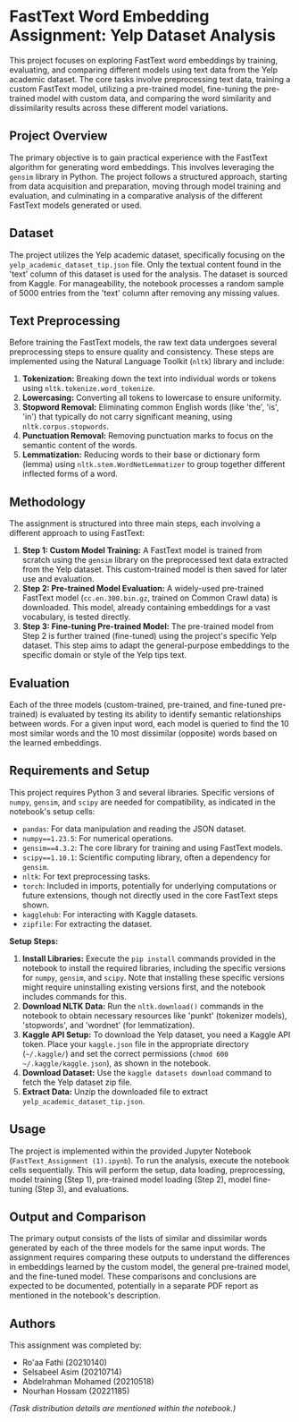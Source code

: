 # FastText Word Embedding Assignment: Yelp Dataset Analysis

This project focuses on exploring FastText word embeddings by training, evaluating, and comparing different models using text data from the Yelp academic dataset. The core tasks involve preprocessing text data, training a custom FastText model, utilizing a pre-trained model, fine-tuning the pre-trained model with custom data, and comparing the word similarity and dissimilarity results across these different model variations.

## Project Overview

The primary objective is to gain practical experience with the FastText algorithm for generating word embeddings. This involves leveraging the `gensim` library in Python. The project follows a structured approach, starting from data acquisition and preparation, moving through model training and evaluation, and culminating in a comparative analysis of the different FastText models generated or used.

## Dataset

The project utilizes the Yelp academic dataset, specifically focusing on the `yelp_academic_dataset_tip.json` file. Only the textual content found in the 'text' column of this dataset is used for the analysis. The dataset is sourced from Kaggle. For manageability, the notebook processes a random sample of 5000 entries from the 'text' column after removing any missing values.

## Text Preprocessing

Before training the FastText models, the raw text data undergoes several preprocessing steps to ensure quality and consistency. These steps are implemented using the Natural Language Toolkit (`nltk`) library and include:

1.  **Tokenization:** Breaking down the text into individual words or tokens using `nltk.tokenize.word_tokenize`.
2.  **Lowercasing:** Converting all tokens to lowercase to ensure uniformity.
3.  **Stopword Removal:** Eliminating common English words (like 'the', 'is', 'in') that typically do not carry significant meaning, using `nltk.corpus.stopwords`.
4.  **Punctuation Removal:** Removing punctuation marks to focus on the semantic content of the words.
5.  **Lemmatization:** Reducing words to their base or dictionary form (lemma) using `nltk.stem.WordNetLemmatizer` to group together different inflected forms of a word.

## Methodology

The assignment is structured into three main steps, each involving a different approach to using FastText:

1.  **Step 1: Custom Model Training:** A FastText model is trained from scratch using the `gensim` library on the preprocessed text data extracted from the Yelp dataset. This custom-trained model is then saved for later use and evaluation.
2.  **Step 2: Pre-trained Model Evaluation:** A widely-used pre-trained FastText model (`cc.en.300.bin.gz`, trained on Common Crawl data) is downloaded. This model, already containing embeddings for a vast vocabulary, is tested directly.
3.  **Step 3: Fine-tuning Pre-trained Model:** The pre-trained model from Step 2 is further trained (fine-tuned) using the project's specific Yelp dataset. This step aims to adapt the general-purpose embeddings to the specific domain or style of the Yelp tips text.

## Evaluation

Each of the three models (custom-trained, pre-trained, and fine-tuned pre-trained) is evaluated by testing its ability to identify semantic relationships between words. For a given input word, each model is queried to find the 10 most similar words and the 10 most dissimilar (opposite) words based on the learned embeddings.

## Requirements and Setup

This project requires Python 3 and several libraries. Specific versions of `numpy`, `gensim`, and `scipy` are needed for compatibility, as indicated in the notebook's setup cells:

- `pandas`: For data manipulation and reading the JSON dataset.
- `numpy==1.23.5`: For numerical operations.
- `gensim==4.3.2`: The core library for training and using FastText models.
- `scipy==1.10.1`: Scientific computing library, often a dependency for `gensim`.
- `nltk`: For text preprocessing tasks.
- `torch`: Included in imports, potentially for underlying computations or future extensions, though not directly used in the core FastText steps shown.
- `kagglehub`: For interacting with Kaggle datasets.
- `zipfile`: For extracting the dataset.

**Setup Steps:**

1.  **Install Libraries:** Execute the `pip install` commands provided in the notebook to install the required libraries, including the specific versions for `numpy`, `gensim`, and `scipy`. Note that installing these specific versions might require uninstalling existing versions first, and the notebook includes commands for this.
2.  **Download NLTK Data:** Run the `nltk.download()` commands in the notebook to obtain necessary resources like 'punkt' (tokenizer models), 'stopwords', and 'wordnet' (for lemmatization).
3.  **Kaggle API Setup:** To download the Yelp dataset, you need a Kaggle API token. Place your `kaggle.json` file in the appropriate directory (`~/.kaggle/`) and set the correct permissions (`chmod 600 ~/.kaggle/kaggle.json`), as shown in the notebook.
4.  **Download Dataset:** Use the `kaggle datasets download` command to fetch the Yelp dataset zip file.
5.  **Extract Data:** Unzip the downloaded file to extract `yelp_academic_dataset_tip.json`.

## Usage

The project is implemented within the provided Jupyter Notebook (`FastText_Assignment (1).ipynb`). To run the analysis, execute the notebook cells sequentially. This will perform the setup, data loading, preprocessing, model training (Step 1), pre-trained model loading (Step 2), model fine-tuning (Step 3), and evaluations.

## Output and Comparison

The primary output consists of the lists of similar and dissimilar words generated by each of the three models for the same input words. The assignment requires comparing these outputs to understand the differences in embeddings learned by the custom model, the general pre-trained model, and the fine-tuned model. These comparisons and conclusions are expected to be documented, potentially in a separate PDF report as mentioned in the notebook's description.

## Authors

This assignment was completed by:

- Ro'aa Fathi (20210140)
- Selsabeel Asim (20210714)
- Abdelrahman Mohamed (20210518)
- Nourhan Hossam (20221185)

*(Task distribution details are mentioned within the notebook.)*


